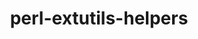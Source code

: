 ---
title: "perl-extutils-helpers"
layout: cache
categories: [package, develop]
meta: {"versions": ["0.026"], "compilers": ["gcc@=11.1.0", "gcc@=11.4.0"], "oss": ["ubuntu20.04", "ubuntu22.04"], "platforms": ["linux"], "targets": ["x86_64_v3"], "stacks": ["data-vis-sdk", "e4s", "hep", "root"], "num_specs": 9, "num_specs_by_stack": {"root": 9, "data-vis-sdk": 4, "hep": 4, "e4s": 5}}
spec_details: [{"hash": "3ttbwmuvooj4rpipj7a6s4rjqijhccex", "compiler": "gcc@=11.1.0", "versions": ["0.026"], "os": "ubuntu20.04", "platform": "linux", "target": "x86_64_v3", "variants": ["build_system=perl"], "stacks": ["root", "data-vis-sdk"], "size": "-", "tarball": "https://binaries.spack.io/develop/build_cache/linux-ubuntu20.04-x86_64_v3/gcc-11.1.0/perl-extutils-helpers-0.026/linux-ubuntu20.04-x86_64_v3-gcc-11.1.0-perl-extutils-helpers-0.026-3ttbwmuvooj4rpipj7a6s4rjqijhccex.spack"}, {"hash": "hbdovvehqtmjswdqgxcarknjlwm7ych3", "compiler": "gcc@=11.1.0", "versions": ["0.026"], "os": "ubuntu20.04", "platform": "linux", "target": "x86_64_v3", "variants": ["build_system=perl"], "stacks": ["root", "data-vis-sdk"], "size": "-", "tarball": "https://binaries.spack.io/develop/build_cache/linux-ubuntu20.04-x86_64_v3/gcc-11.1.0/perl-extutils-helpers-0.026/linux-ubuntu20.04-x86_64_v3-gcc-11.1.0-perl-extutils-helpers-0.026-hbdovvehqtmjswdqgxcarknjlwm7ych3.spack"}, {"hash": "dm4h24atd7za3ienlrrmxoq4hh2vbkxv", "compiler": "gcc@=11.1.0", "versions": ["0.026"], "os": "ubuntu20.04", "platform": "linux", "target": "x86_64_v3", "variants": ["build_system=perl"], "stacks": ["root", "data-vis-sdk"], "size": "-", "tarball": "https://binaries.spack.io/develop/build_cache/linux-ubuntu20.04-x86_64_v3/gcc-11.1.0/perl-extutils-helpers-0.026/linux-ubuntu20.04-x86_64_v3-gcc-11.1.0-perl-extutils-helpers-0.026-dm4h24atd7za3ienlrrmxoq4hh2vbkxv.spack"}, {"hash": "qlqehxxhqq3tjs7yflqqp4innicxpz7o", "compiler": "gcc@=11.1.0", "versions": ["0.026"], "os": "ubuntu20.04", "platform": "linux", "target": "x86_64_v3", "variants": ["build_system=perl"], "stacks": ["root", "data-vis-sdk"], "size": "-", "tarball": "https://binaries.spack.io/develop/build_cache/linux-ubuntu20.04-x86_64_v3/gcc-11.1.0/perl-extutils-helpers-0.026/linux-ubuntu20.04-x86_64_v3-gcc-11.1.0-perl-extutils-helpers-0.026-qlqehxxhqq3tjs7yflqqp4innicxpz7o.spack"}, {"hash": "ymfubqgnuvjmbf74fvodqxrib43wofpp", "compiler": "gcc@=11.4.0", "versions": ["0.026"], "os": "ubuntu22.04", "platform": "linux", "target": "x86_64_v3", "variants": ["build_system=perl"], "stacks": ["hep", "root", "e4s"], "size": "-", "tarball": "https://binaries.spack.io/develop/build_cache/linux-ubuntu22.04-x86_64_v3/gcc-11.4.0/perl-extutils-helpers-0.026/linux-ubuntu22.04-x86_64_v3-gcc-11.4.0-perl-extutils-helpers-0.026-ymfubqgnuvjmbf74fvodqxrib43wofpp.spack"}, {"hash": "ny4zimvh6byno6zijem7lwjwprrq4oiz", "compiler": "gcc@=11.4.0", "versions": ["0.026"], "os": "ubuntu22.04", "platform": "linux", "target": "x86_64_v3", "variants": ["build_system=perl"], "stacks": ["hep", "root", "e4s"], "size": "-", "tarball": "https://binaries.spack.io/develop/build_cache/linux-ubuntu22.04-x86_64_v3/gcc-11.4.0/perl-extutils-helpers-0.026/linux-ubuntu22.04-x86_64_v3-gcc-11.4.0-perl-extutils-helpers-0.026-ny4zimvh6byno6zijem7lwjwprrq4oiz.spack"}, {"hash": "xghnosdmrvorys746blpv36didzsk3qx", "compiler": "gcc@=11.4.0", "versions": ["0.026"], "os": "ubuntu22.04", "platform": "linux", "target": "x86_64_v3", "variants": ["build_system=perl"], "stacks": ["hep", "root", "e4s"], "size": "-", "tarball": "https://binaries.spack.io/develop/build_cache/linux-ubuntu22.04-x86_64_v3/gcc-11.4.0/perl-extutils-helpers-0.026/linux-ubuntu22.04-x86_64_v3-gcc-11.4.0-perl-extutils-helpers-0.026-xghnosdmrvorys746blpv36didzsk3qx.spack"}, {"hash": "dufzeapypyw6mtbvffzttp4xc2utzg3z", "compiler": "gcc@=11.4.0", "versions": ["0.026"], "os": "ubuntu22.04", "platform": "linux", "target": "x86_64_v3", "variants": ["build_system=perl"], "stacks": ["hep", "root", "e4s"], "size": "-", "tarball": "https://binaries.spack.io/develop/build_cache/linux-ubuntu22.04-x86_64_v3/gcc-11.4.0/perl-extutils-helpers-0.026/linux-ubuntu22.04-x86_64_v3-gcc-11.4.0-perl-extutils-helpers-0.026-dufzeapypyw6mtbvffzttp4xc2utzg3z.spack"}, {"hash": "2ypozfjcpbj6pnkgcyzzf3icfismfat6", "compiler": "gcc@=11.4.0", "versions": ["0.026"], "os": "ubuntu22.04", "platform": "linux", "target": "x86_64_v3", "variants": ["build_system=perl"], "stacks": ["root", "e4s"], "size": "-", "tarball": "https://binaries.spack.io/develop/build_cache/linux-ubuntu22.04-x86_64_v3/gcc-11.4.0/perl-extutils-helpers-0.026/linux-ubuntu22.04-x86_64_v3-gcc-11.4.0-perl-extutils-helpers-0.026-2ypozfjcpbj6pnkgcyzzf3icfismfat6.spack"}]
---